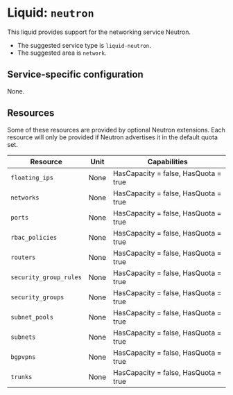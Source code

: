 # Liquid: `neutron`

This liquid provides support for the networking service Neutron.

- The suggested service type is `liquid-neutron`.
- The suggested area is `network`.

## Service-specific configuration

None.

## Resources

Some of these resources are provided by optional Neutron extensions.
Each resource will only be provided if Neutron advertises it in the default quota set.

| Resource               | Unit | Capabilities                         |
| ---------------------- | ---- | ------------------------------------ |
| `floating_ips`         | None | HasCapacity = false, HasQuota = true |
| `networks`             | None | HasCapacity = false, HasQuota = true |
| `ports`                | None | HasCapacity = false, HasQuota = true |
| `rbac_policies`        | None | HasCapacity = false, HasQuota = true |
| `routers`              | None | HasCapacity = false, HasQuota = true |
| `security_group_rules` | None | HasCapacity = false, HasQuota = true |
| `security_groups`      | None | HasCapacity = false, HasQuota = true |
| `subnet_pools`         | None | HasCapacity = false, HasQuota = true |
| `subnets`              | None | HasCapacity = false, HasQuota = true |
| `bgpvpns`              | None | HasCapacity = false, HasQuota = true |
| `trunks`               | None | HasCapacity = false, HasQuota = true |
